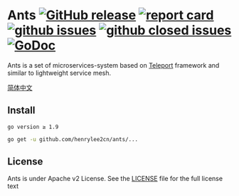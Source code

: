 # Ants [![GitHub release](https://img.shields.io/github/release/henrylee2cn/ants.svg?style=flat-square)](https://github.com/henrylee2cn/ants/releases) [![report card](https://goreportcard.com/badge/github.com/henrylee2cn/ants?style=flat-square)](http://goreportcard.com/report/henrylee2cn/ants) [![github issues](https://img.shields.io/github/issues/henrylee2cn/ants.svg?style=flat-square)](https://github.com/henrylee2cn/ants/issues?q=is%3Aopen+is%3Aissue) [![github closed issues](https://img.shields.io/github/issues-closed-raw/henrylee2cn/ants.svg?style=flat-square)](https://github.com/henrylee2cn/ants/issues?q=is%3Aissue+is%3Aclosed) [![GoDoc](https://img.shields.io/badge/godoc-reference-blue.svg?style=flat-square)](http://godoc.org/github.com/henrylee2cn/ants)

Ants is a set of microservices-system based on [Teleport](https://github.com/henrylee2cn/teleport) framework and similar to lightweight service mesh.

[简体中文](https://github.com/henrylee2cn/ants/blob/master/README_ZH.md)

## Install

```
go version ≥ 1.9
```

```sh
go get -u github.com/henrylee2cn/ants/...
```

## License

Ants is under Apache v2 License. See the [LICENSE](https://github.com/henrylee2cn/ants/raw/master/LICENSE) file for the full license text
